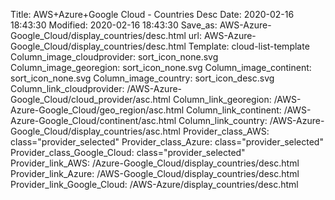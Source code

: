 Title: AWS+Azure+Google Cloud - Countries Desc
Date: 2020-02-16 18:43:30
Modified: 2020-02-16 18:43:30
Save_as: AWS-Azure-Google_Cloud/display_countries/desc.html
url: AWS-Azure-Google_Cloud/display_countries/desc.html
Template: cloud-list-template
Column_image_cloudprovider: sort_icon_none.svg
Column_image_georegion: sort_icon_none.svg
Column_image_continent: sort_icon_none.svg
Column_image_country: sort_icon_desc.svg
Column_link_cloudprovider: /AWS-Azure-Google_Cloud/cloud_provider/asc.html
Column_link_georegion: /AWS-Azure-Google_Cloud/geo_region/asc.html
Column_link_continent: /AWS-Azure-Google_Cloud/continent/asc.html
Column_link_country: /AWS-Azure-Google_Cloud/display_countries/asc.html
Provider_class_AWS: class="provider_selected"
Provider_class_Azure: class="provider_selected"
Provider_class_Google_Cloud: class="provider_selected"
Provider_link_AWS: /Azure-Google_Cloud/display_countries/desc.html
Provider_link_Azure: /AWS-Google_Cloud/display_countries/desc.html
Provider_link_Google_Cloud: /AWS-Azure/display_countries/desc.html